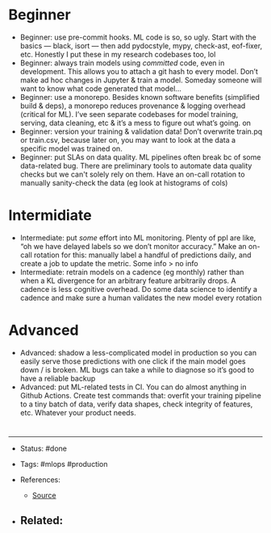 # Beginner
- Beginner: use pre-commit hooks. ML code is so, so ugly. Start with the basics — black, isort — then add pydocstyle, mypy, check-ast, eof-fixer, etc. Honestly I put these in my research codebases too, lol
- Beginner: always train models using *committed* code, even in development. This allows you to attach a git hash to every model. Don’t make ad hoc changes in Jupyter & train a model. Someday someone will want to know what code generated that model…
- Beginner: use a monorepo. Besides known software benefits (simplified build & deps), a monorepo reduces provenance & logging overhead (critical for ML). I’ve seen separate codebases for model training, serving, data cleaning, etc & it’s a mess to figure out what’s going. on
- Beginner: version your training & validation data! Don’t overwrite train.pq or train.csv, because later on, you may want to look at the data a specific model was trained on.
- Beginner: put SLAs on data quality. ML pipelines often break bc of some data-related bug. There are preliminary tools to automate data quality checks but we can't solely rely on them. Have an on-call rotation to manually sanity-check the data (eg look at histograms of cols)


# Intermidiate
- Intermediate: put *some* effort into ML monitoring. Plenty of ppl are like, “oh we have delayed labels so we don’t monitor accuracy.” Make an on-call rotation for this: manually label a handful of predictions daily, and create a job to update the metric. Some info > no info
- Intermediate: retrain models on a cadence (eg monthly) rather than when a KL divergence for an arbitrary feature arbitrarily drops. A cadence is less cognitive overhead. Do some data science to identify a cadence and make sure a human validates the new model every rotation

	
# Advanced
- Advanced: shadow a less-complicated model in production so you can easily serve those predictions with one click if the main model goes down / is broken. ML bugs can take a while to diagnose so it’s good to have a reliable backup
- Advanced: put ML-related tests in CI. You can do almost anything in Github Actions. Create test commands that: overfit your training pipeline to a tiny batch of data, verify data shapes, check integrity of features, etc. Whatever your product needs.



# 

---
- Status: #done

- Tags: #mlops #production 

- References:
	- [Source](https://twitter.com/sh_reya/status/1521903041003225088)

- Related:
	- 
